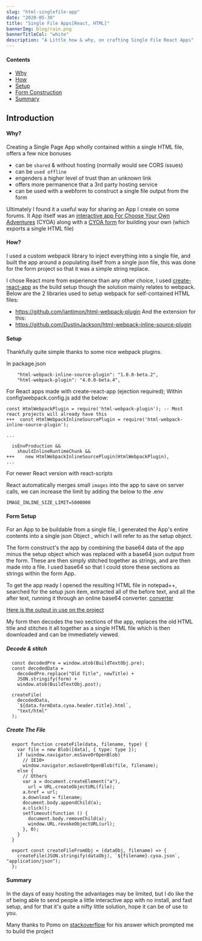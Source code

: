 ```yaml
---
slug: "html-singlefile-app"
date: "2020-05-30"
title: "Single File Apps[React, HTML]"
bannerImg: blog/rain.png
bannerTitleCol: "white"
description: "A Little how & why, on crafting Single File React Apps"
---
```


#### Contents

- [Why](#why)
- [How](#how)
- [Setup](#setup)
- [Form Construction](#form-setup)
- [Summary](#summary)

## Introduction

#### Why?

Creating a Single Page App wholly contained within a single HTML file, offers a few nice bonuses

- can be `shared` & without hosting (normally would see CORS issues)
- can be `used offline`
- engenders a higher level of trust than an unknown link
- offers more permanence that a 3rd party hosting service
- can be used with a webform to construct a single file output from the form

Ultimately I found it a useful way for sharing an App I create on some forums. It App itself was an [interactive app For Choose Your Own Adventures](https://github.com/aronedwards91/CYOA-Viewer) (CYOA) along with a [CYOA form](https://github.com/aronedwards91/CYOA-Form/releases) for building your own (which exports a single HTML file)

#### How?

I used a custom webpack library to inject everything into a single file, and built the app around a populating itself from a single json file, this was done for the form project so that it was a simple string replace.

I chose React more from experience than any other choice, I used [create-react-app](https://github.com/facebook/create-react-app) as the build setup though the solution mainly relates to webpack. Below are the 2 libraries used to setup webpack for self-contained HTML files:

- https://github.com/jantimon/html-webpack-plugin
  And the extension for this:
- https://github.com/DustinJackson/html-webpack-inline-source-plugin

#### Setup

Thankfully quite simple thanks to some nice webpack plugins.

In package.json

```
    "html-webpack-inline-source-plugin": "1.0.0-beta.2",
    "html-webpack-plugin": "4.0.0-beta.4",
```

For React apps made with create-react-app (ejection required); Within config\webpack.config.js add the below:

```
const HtmlWebpackPlugin = require('html-webpack-plugin'); -- Most react projects will already have this
+++  const HtmlWebpackInlineSourcePlugin = require('html-webpack-inline-source-plugin');

...

  isEnvProduction &&
    shouldInlineRuntimeChunk &&
+++    new HtmlWebpackInlineSourcePlugin(HtmlWebpackPlugin),
...
```

For newer React version with react-scripts

React automatically merges small `images` into the app to save on server calls, we can increase the limit by adding the below to the .env

`IMAGE_INLINE_SIZE_LIMIT=5000000`

#### Form Setup

For an App to be buildable from a single file, I generated the App's entire contents into a single json Object , which I will refer to as the setup object.

The form construct's the app by combining the base64 data of the app minus the setup object which was replaced with a base64 json output from the form. These are then simply stitched together as strings, and are then made into a file. I used base64 so that I could store these sections as strings within the form App.

To get the app ready I opened the resulting HTML file in notepad++, searched for the setup json item, extracted all of the before text, and all the after text, running it through an online base64 converter. [converter](https://base64.guru/converter)

[Here is the output in use on the project](https://github.com/aronedwards91/CYOA-Form/blob/master/src/filebreakdown/index.js)

My form then decodes the two sections of the app, replaces the old HTML title and stitches it all together as a single HTML file which is then downloaded and can be immediately viewed.

##### Decode & stitch
```
  const decodedPre = window.atob(BuildTextObj.pre);
  const decodedData =
    decodedPre.replace("Old Title", newTitle) +
    JSON.stringify(form) +
    window.atob(BuildTextObj.post);

  createFile(
    decodedData,
    `${data.formData.cyoa.header.title}.html`,
    "text/html"
  );
```

##### Create The File
```
  export function createFile(data, filename, type) {
    var file = new Blob([data], { type: type });
    if (window.navigator.msSaveOrOpenBlob)
      // IE10+
      window.navigator.msSaveOrOpenBlob(file, filename);
    else {
      // Others
      var a = document.createElement("a"),
        url = URL.createObjectURL(file);
      a.href = url;
      a.download = filename;
      document.body.appendChild(a);
      a.click();
      setTimeout(function () {
        document.body.removeChild(a);
        window.URL.revokeObjectURL(url);
      }, 0);
    }
  }

  export const createFileFromObj = (dataObj, filename) => {
    createFile(JSON.stringify(dataObj), `${filename}.cyoa.json`, "application/json");
  };
```

#### Summary

In the days of easy hosting the advantages may be limited, but I do like the of being able to send people a little interactive app with no install, and fast setup, and for that it's quite a nifty little solution, hope it can be of use to you.

Many thanks to Pomo on [stackoverflow](https://stackoverflow.com/questions/51949719/is-there-a-way-to-build-a-react-app-in-a-single-html-file) for his answer which prompted me to build the project
